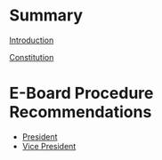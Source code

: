 # Summary

[Introduction](README.md)

[Constitution](constitution.md)

# E-Board Procedure Recommendations

- [President](./president.md)
- [Vice President](./vice_president.md)
